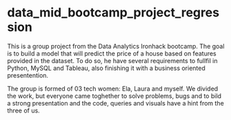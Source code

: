 # data_mid_bootcamp_project_regression

This is a group project from the Data Analytics Ironhack bootcamp. 
The goal is to build a model that will predict the price of a house based on features provided in the dataset.
To do so, he have several requirements to fullfil in Python, MySQL and Tableau, also finishing it with a business oriented presentention.

The group is formed of 03 tech women: Ela, Laura and myself. 
We divided the work, but everyone came toghether to solve problems, bugs and to bild a strong presentation and the code, queries and visuals have a hint from the three of us.

